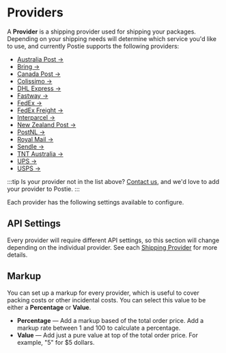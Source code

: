 # Providers
A **Provider** is a shipping provider used for shipping your packages. Depending on your shipping needs will determine which service you'd like to use, and currently Postie supports the following providers:

- [Australia Post →](docs:shipping-providers/australia-post)
- [Bring →](docs:shipping-providers/bring)
- [Canada Post →](docs:shipping-providers/canada-post)
- [Colissimo →](docs:shipping-providers/colissimo)
- [DHL Express →](docs:shipping-providers/dhl-express)
- [Fastway →](docs:shipping-providers/fastway)
- [FedEx →](docs:shipping-providers/fedex)
- [FedEx Freight →](docs:shipping-providers/fedex-freight)
- [Interparcel →](docs:shipping-providers/interparcel)
- [New Zealand Post →](docs:shipping-providers/new-zealand-post)
- [PostNL →](docs:shipping-providers/post-nl)
- [Royal Mail →](docs:shipping-providers/royal-mail)
- [Sendle →](docs:shipping-providers/sendle)
- [TNT Australia →](docs:shipping-providers/tnt-australia)
- [UPS →](docs:shipping-providers/ups)
- [USPS →](docs:shipping-providers/usps)

:::tip
Is your provider not in the list above? [Contact us](/contact), and we'd love to add your provider to Postie.
:::

Each provider has the following settings available to configure.

## API Settings
Every provider will require different API settings, so this section will change depending on the individual provider. See each [Shipping Provider](docs:shipping-providers) for more details.

## Markup
You can set up a markup for every provider, which is useful to cover packing costs or other incidental costs. You can select this value to be either a **Percentage** or **Value**.

- **Percentage** — Add a markup based of the total order price. Add a markup rate between 1 and 100 to calculate a percentage.
- **Value** — Add just a pure value at top of the total order price. For example, "5" for $5 dollars.
